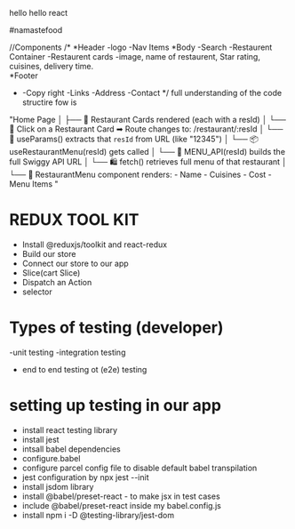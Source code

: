 hello hello react

#namastefood

//Components
/\*
*Header
-logo
-Nav Items
*Body
-Search
-Restaurent Container
-Restaurent cards
-image, name of restaurent, Star rating, cuisines, delivery time.  
\*Footer

- -Copy right
  -Links
  -Address
  -Contact
  \*/
  full understanding of the code structire fow is

"Home Page
│
├── 🧊 Restaurant Cards rendered (each with a resId)
│
└── 🍴 Click on a Restaurant Card ➡ Route changes to: /restaurant/:resId
│
└── 🧠 useParams() extracts that `resId` from URL (like "12345")
│
└── 📦 useRestaurantMenu(resId) gets called
│
└── 📡 MENU_API(resId) builds the full Swiggy API URL
│
└── 🛍 fetch() retrieves full menu of that restaurant
│
└── 🥘 RestaurantMenu component renders: - Name - Cuisines - Cost - Menu Items
"

# REDUX TOOL KIT

- Install @reduxjs/toolkit and react-redux
- Build our store
- Connect our store to our app
- Slice(cart Slice)
- Dispatch an Action
- selector

# Types of testing (developer)

-unit testing
-integration testing

- end to end testing ot (e2e) testing

# setting up testing in our app

- install react testing library
- install jest
- intsall babel dependencies
- configure.babel
- configure parcel config file to disable default babel transpilation
- jest configuration by npx jest --init
- install jsdom library
- install @babel/preset-react - to make jsx in test cases
- include @babel/preset-react inside my babel.config.js
- install npm i -D @testing-library/jest-dom
